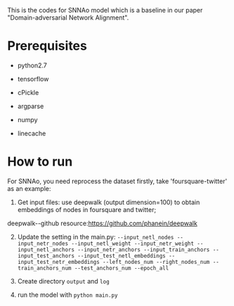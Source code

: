 This is the codes for SNNAo model which is a baseline in our paper "Domain-adversarial Network Alignment".

# Prerequisites
- python2.7

- tensorflow

- cPickle

- argparse

- numpy

- linecache



# How to run

For SNNAo, you need reprocess the dataset firstly, take 'foursquare-twitter' as an example:

1. Get input files: use deepwalk (output dimension=100) to obtain embeddings of nodes in foursquare and twitter;

deepwalk--github resource:https://github.com/phanein/deepwalk

2. Update the setting in the main.py:
``--input_netl_nodes --input_netr_nodes --input_netl_weight --input_netr_weight --input_netl_anchors --input_netr_anchors --input_train_anchors --input_test_anchors --input_test_netl_embeddings --input_test_netr_embeddings --left_nodes_num --right_nodes_num --train_anchors_num --test_anchors_num --epoch_all ``

3. Create directory ``output`` and ``log``

4. run the model with ``python main.py``


